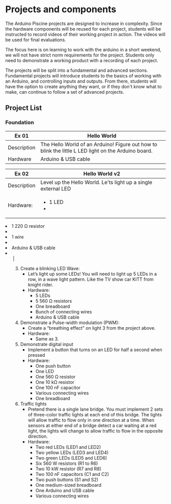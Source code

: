 # Projects and components
The Arduino Piscine projects are designed to increase in complexity. Since the hardware components will be reused for each project, students will be instructed to record videos of their working project in action. The videos will be used for final evaluations.

The focus here is on learning to work with the arduino in a short weekend, we will not have strict norm requirements for the project. Students only need to demonstrate a working  product with a recording of each project.

The projects will be split into a fundamental and advanced sections. Fundamental projects will introduce students to the basics of working with an Arduino, and controlling inputs and outputs. From there, students will have the option to create anything they want, or if they don't know what to make, can continue to follow a set of advanced projects.

## Project List

### Foundation
| Ex 01 | Hello World |
| ------| ----------- |
| Description | The Hello World of an Arduino! Figure out how to blink the little L LED light on the Arduino board. |
| Hardware | Arduino & USB cable |

| Ex 02 | Hello World v2 |
| ----- | -------------- |
| Description | Level up the Hello World. Le'ts light up a single external LED |
| Hardware: | <ul><li>1 LED<li>
<li>1 220 Ω resistor<li>
<li>1 wire<li>
<li>Arduino & USB cable<li>
<ul> |

3. Create a blinking LED Wave:
	* Let’s light up some LEDs! You will need to light up 5 LEDs in a row, in a wave light pattern. Like the TV show car KITT from knight rider.
	* Hardware:
		* 5 LEDs
		* 5 560 Ω resistors
		* One breadboard
		* Bunch of connecting wires
		* Arduino & USB cable
4. Demonstrate a Pulse-width modulation (PWM):
	* Create a “breathing effect” on light 3 from the project above.
	* Hardware:
		* Same as 3.
5. Demonstrate digital input
	* Implement a button that turns on an LED for half a second when pressed
	* Hardware:
		* One push button
		* One LED
		* One 560 Ω resistor
		* One 10 kΩ resistor
		* One 100 nF capacitor
		* Various connecting wires
		* One breadboard
6. Traffic lights
	* Pretend there is a single lane bridge. You must implement 2 sets of three-color traffic lights at each end of this bridge. The lights will allow traffic to flow only in one direction at a time. When sensors at either end of a bridge detect a car waiting at a red light, the lights will change to allow traffic to flow in the opposite direction.
	* Hardware:
		* Two red LEDs (LED1 and LED2)
		* Two yellow LEDs (LED3 and LED4)
		* Two green LEDs (LED5 and LED6)
		* Six 560 W resistors (R1 to R6)
		* Two 10 kW resistor (R7 and R8)
		* Two 100 nF capacitors (C1 and C2)
		* Two push buttons (S1 and S2)
		* One medium-sized breadboard
		* One Arduino and USB cable
		* Various connecting wires
